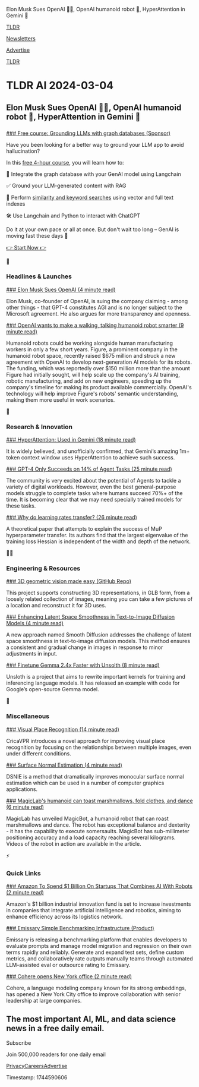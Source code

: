 Elon Musk Sues OpenAI 🧑‍⚖️, OpenAI humanoid robot 🤖, HyperAttention in Gemini 🧠

[TLDR](/)

[Newsletters](/newsletters)

[Advertise](https://advertise.tldr.tech/)

[TLDR](/)

# TLDR AI 2024-03-04

## Elon Musk Sues OpenAI 🧑‍⚖️, OpenAI humanoid robot 🤖, HyperAttention in Gemini 🧠

### 

[### Free course: Grounding LLMs with graph databases (Sponsor)](https://graphacademy.neo4j.com/courses/llm-fundamentals/?&amp;utm_campaign=GDB&amp;utm_content=AMS-Senior-Developer-nonABM-Consideration%20-Evergreen-Newsletter-DevHub1&amp;utm_medium=PaidNewsletter&amp;utm_source=TLDR&amp;utm_justglobal=)

Have you been looking for a better way to ground your LLM app to avoid hallucination?

In this [free 4-hour course](https://graphacademy.neo4j.com/courses/llm-fundamentals/?&utm_campaign=GDB&utm_content=AMS-Senior-Developer-nonABM-Consideration%20-Evergreen-Newsletter-DevHub1&utm_medium=PaidNewsletter&utm_source=TLDR&utm_justglobal=), you will learn how to:

🤖 Integrate the graph database with your GenAI model using Langchain

✅ Ground your LLM-generated content with RAG

🔎 Perform [similarity and keyword searches](https://graphacademy.neo4j.com/courses/llm-fundamentals/?&utm_campaign=GDB&utm_content=AMS-Senior-Developer-nonABM-Consideration%20-Evergreen-Newsletter-DevHub1&utm_medium=PaidNewsletter&utm_source=TLDR&utm_justglobal=) using vector and full text indexes

🛠️ Use Langchain and Python to interact with ChatGPT

Do it at your own pace or all at once. But don't wait too long – GenAI is moving fast these days 🚀

[👉 Start Now 👉](https://graphacademy.neo4j.com/courses/llm-fundamentals/?&utm_campaign=GDB&utm_content=AMS-Senior-Developer-nonABM-Consideration%20-Evergreen-Newsletter-DevHub1&utm_medium=PaidNewsletter&utm_source=TLDR&utm_justglobal=)

🚀

### Headlines & Launches

[### Elon Musk Sues OpenAI (4 minute read)](https://www.courthousenews.com/elon-musk-sues-openai-over-ai-threat/?utm_source=tldrai)

Elon Musk, co-founder of OpenAI, is suing the company claiming - among other things - that GPT-4 constitutes AGI and is no longer subject to the Microsoft agreement. He also argues for more transparency and openness.

[### OpenAI wants to make a walking, talking humanoid robot smarter (9 minute read)](https://www.popsci.com/technology/openai-wants-to-make-a-walking-talking-humanoid-robot-smarter?utm_source=tldrai)

Humanoid robots could be working alongside human manufacturing workers in only a few short years. Figure, a prominent company in the humanoid robot space, recently raised $675 million and struck a new agreement with OpenAI to develop next-generation AI models for its robots. The funding, which was reportedly over $150 million more than the amount Figure had initially sought, will help scale up the company's AI training, robotic manufacturing, and add on new engineers, speeding up the company's timeline for making its product available commercially. OpenAI's technology will help improve Figure's robots' semantic understanding, making them more useful in work scenarios.

🧠

### Research & Innovation

[### HyperAttention: Used in Gemini (18 minute read)](https://arxiv.org/abs/2310.05869?utm_source=tldrai)

It is widely believed, and unofficially confirmed, that Gemini’s amazing 1m+ token context window uses HyperAttention to achieve such success.

[### GPT-4 Only Succeeds on 14% of Agent Tasks (25 minute read)](https://arxiv.org/abs/2307.13854?utm_source=tldrai)

The community is very excited about the potential of Agents to tackle a variety of digital workloads. However, even the best general-purpose models struggle to complete tasks where humans succeed 70%+ of the time. It is becoming clear that we may need specially trained models for these tasks.

[### Why do learning rates transfer? (26 minute read)](https://arxiv.org/abs/2402.17457?utm_source=tldrai)

A theoretical paper that attempts to explain the success of MuP hyperparameter transfer. Its authors find that the largest eigenvalue of the training loss Hessian is independent of the width and depth of the network.

👨‍💻

### Engineering & Resources

[### 3D geometric vision made easy (GitHub Repo)](https://github.com/naver/dust3r/tree/main?utm_source=tldrai)

This project supports constructing 3D representations, in GLB form, from a loosely related collection of images, meaning you can take a few pictures of a location and reconstruct it for 3D uses.

[### Enhancing Latent Space Smoothness in Text-to-Image Diffusion Models (4 minute read)](https://shi-labs.github.io/Smooth-Diffusion/?utm_source=tldrai)

A new approach named Smooth Diffusion addresses the challenge of latent space smoothness in text-to-image diffusion models. This method ensures a consistent and gradual change in images in response to minor adjustments in input.

[### Finetune Gemma 2.4x Faster with Unsolth (8 minute read)](https://unsloth.ai/blog/gemma?utm_source=tldrai)

Unsloth is a project that aims to rewrite important kernels for training and inferencing language models. It has released an example with code for Google’s open-source Gemma model.

🎁

### Miscellaneous

[### Visual Place Recognition (14 minute read)](https://arxiv.org/abs/2402.19231v1?utm_source=tldrai)

CricaVPR introduces a novel approach for improving visual place recognition by focusing on the relationships between multiple images, even under different conditions.

[### Surface Normal Estimation (4 minute read)](https://baegwangbin.github.io/DSINE/?utm_source=tldrai)

DSNIE is a method that dramatically improves monocular surface normal estimation which can be used in a number of computer graphics applications.

[### MagicLab's humanoid can toast marshmallows, fold clothes, and dance (6 minute read)](https://interestingengineering.com/innovation/magiclabs-humanoid-can-toast-marshmallows-fold-clothes-and-dance?utm_source=tldrai)

MagicLab has unveiled MagicBot, a humanoid robot that can roast marshmallows and dance. The robot has exceptional balance and dexterity - it has the capability to execute somersaults. MagicBot has sub-millimeter positioning accuracy and a load capacity reaching several kilograms. Videos of the robot in action are available in the article.

⚡️

### Quick Links

[### Amazon To Spend $1 Billion On Startups That Combines AI With Robots (2 minute read)](https://arstechnica.com/ai/2024/02/amazon-to-spend-1-billion-on-startups-that-combine-ai-with-robots/?utm_source=tldrai)

Amazon's $1 billion industrial innovation fund is set to increase investments in companies that integrate artificial intelligence and robotics, aiming to enhance efficiency across its logistics network.

[### Emissary Simple Benchmarking Infrastructure (Product)](https://www.withemissary.com/testing-playground/?utm_source=tldrai)

Emissary is releasing a benchmarking platform that enables developers to evaluate prompts and manage model migration and regression on their own terms rapidly and reliably. Generate and expand test sets, define custom metrics, and collaboratively rate outputs manually teams through automated LLM-assisted eval or outsource rating to Emissary.

[### Cohere opens New York office (2 minute read)](https://txt.cohere.com/cohere-new-york-office/?utm_source=tldrai)

Cohere, a language modeling company known for its strong embeddings, has opened a New York City office to improve collaboration with senior leadership at large companies.

## The most important AI, ML, and data science news in a free daily email.

Subscribe

Join 500,000 readers for one daily email

[Privacy](/privacy)[Careers](https://jobs.ashbyhq.com/tldr.tech)[Advertise](/ai/advertise)

Timestamp: 1744590606